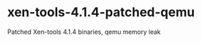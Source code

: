 xen-tools-4.1.4-patched-qemu
============================

Patched Xen-tools 4.1.4 binaries, qemu memory leak
